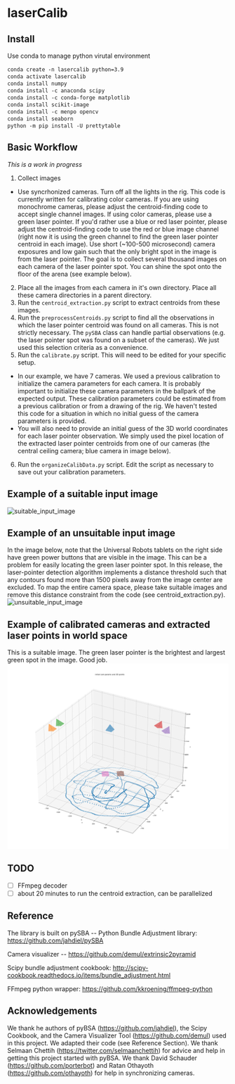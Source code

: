 # laserCalib 

## Install

Use conda to manage python virutal environment 

```
conda create -n lasercalib python=3.9
conda activate lasercalib
conda install numpy
conda install -c anaconda scipy 
conda install -c conda-forge matplotlib 
conda install scikit-image
conda install -c menpo opencv
conda install seaborn
python -m pip install -U prettytable
```

## Basic Workflow  
*This is a work in progress*  
1. Collect images  
- Use syncrhonized cameras. Turn off all the lights in the rig. This code is currently written for calibrating color cameras. If you are using monochrome cameras, please adjust the centroid-finding code to accept single channel images. If using color cameras, please use a green laser pointer. If you'd rather use a blue or red laser pointer, please adjust the centroid-finding code to use the red or blue image channel (right now it is using the green channel to find the green laser pointer centroid in each image). Use short (~100-500 microsecond) camera exposures and low gain such that the only bright spot in the image is from the laser pointer. The goal is to collect several thousand images on each camera of the laser pointer spot. You can shine the spot onto the floor of the arena (see example below).  
2. Place all the images from each camera in it's own directory. Place all these camera directories in a parent directory.
3. Run the `centroid_extraction.py` script to extract centroids from these images.
4. Run the `preprocessCentroids.py` script to find all the observations in which the laser pointer centroid was found on all cameras. This is not strictly necessary. The `pySBA` class can handle partial observations (e.g. the laser pointer spot was found on a subset of the cameras). We just used this selection criteria as a convenience.
5. Run the `calibrate.py` script. This will need to be edited for your specific setup.  
- In our example, we have 7 cameras. We used a previous calibration to initialize the camera parameters for each camera. It is probably important to initialize these camera parameters in the ballpark of the expected output. These calibration parameters could be estimated from a previous calibration or from a drawing of the rig. We haven't tested this code for a situation in which no initial guess of the camera parameters is provided.  
- You will also need to provide an initial guess of the 3D world coordinates for each laser pointer observation. We simply used the pixel location of the extracted laser pointer centroids from one of our cameras (the central ceiling camera; blue camera in image below).  
6. Run the `organizeCalibData.py` script. Edit the script as necessary to save out your calibration parameters.

## Example of a suitable input image  
![suitable_input_image](README_images/suitable_input_image.png)  


## Example of an unsuitable input image  
In the image below, note that the Universal Robots tablets on the right side have green power buttons that are visible in the image. This can be a problem for easily locating the green laser pointer spot. In this release, the laser-pointer detection algorithm implements a distance threshold such that any contours found more than 1500 pixels away from the image center are excluded. To map the entire camera space, please take suitable images and remove this distance constraint from the code (see centroid_extraction.py).
![unsuitable_input_image](README_images/unsuitable_input_image.png)  


## Example of calibrated cameras and extracted laser points in world space  
This is a suitable image. The green laser pointer is the brightest and largest green spot in the image. Good job.
![laser_points_and_cam_positions](README_images/laser_points_and_cam_positions.png)  


## TODO  
- [ ] FFmpeg decoder  
- [ ] about 20 minutes to run the centroid extraction, can be parallelized  

## Reference  
The library is built on pySBA -- Python Bundle Adjustment library: https://github.com/jahdiel/pySBA

Camera visualizer -- https://github.com/demul/extrinsic2pyramid

Scipy bundle adjustment cookbook: http://scipy-cookbook.readthedocs.io/items/bundle_adjustment.html

FFmpeg python wrapper: https://github.com/kkroening/ffmpeg-python  

## Acknowledgements  
We thank he authors of pyBSA (https://github.com/jahdiel), the Scipy Cookbook, and the Camera Visualizer Tool (https://github.com/demul) used in this project. We adapted their code (see Reference Section). We thank Selmaan Chettih (https://twitter.com/selmaanchettih) for advice and help in getting this project started with pyBSA. We thank David Schauder (https://github.com/porterbot) and Ratan Othayoth (https://github.com/othayoth) for help in synchronizing cameras.
